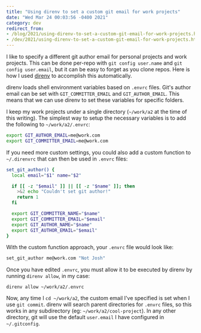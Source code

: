```yaml
---
title: "Using direnv to set a custom git email for work projects"
date: "Wed Mar 24 00:03:56 -0400 2021"
category: dev
redirect_from:
- /blog/2021/using-direnv-to-set-a-custom-git-email-for-work-projects.html
- /dev/2021/using-direnv-to-set-a-custom-git-email-for-work-projects.html
---
```


I like to specify a different git author email for personal projects and work
projects. This can be done per-repo with `git config user.name` and `git
config user.email`, but it can be easy to forget as you clone repos. Here is
how I used [direnv][] to accomplish this automatically.

direnv loads shell environment variables based on `.envrc` files. Git's author
email can be set with `GIT_COMMITTER_EMAIL` and `GIT_AUTHOR_EMAIL`. This means
that we can use direnv to set these variables for specific folders.

I keep my work projects under a single directory (`~/work/a2` at the time of
this writing). The simplest way to setup the necessary variables is to add the
following to `~/work/a2/.envrc`:

```sh
export GIT_AUTHOR_EMAIL=me@work.com
export GIT_COMMITTER_EMAIL=me@work.com
```

If you need more custom settings, you could also add a custom function to
`~/.direnvrc` that can then be used in `.envrc` files:

```sh
set_git_author() {
  local email="$1" name="$2"

  if [[ -z "$email" ]] || [[ -z "$name" ]]; then
    >&2 echo "Couldn't set git author!"
    return 1
  fi

  export GIT_COMMITTER_NAME="$name"
  export GIT_COMMITTER_EMAIL="$email"
  export GIT_AUTHOR_NAME="$name"
  export GIT_AUTHOR_EMAIL="$email"
}
```

With the custom function approach, your `.envrc` file would look like:

```sh
set_git_author me@work.com "Not Josh"
```

Once you have edited `.envrc`, you must allow it to be executed by direnv by
running `direnv allow`, in my case:

```
direnv allow ~/work/a2/.envrc
```
Now, any time I `cd ~/work/a2`, the custom email I've specified is set when I
use `git commit`. direnv will search parent directories for `.envrc` files, so
this works in any subdirectory (eg: `~/work/a2/cool-project`). In any other
directory, git will use the default `user.email` I have configured in
`~/.gitconfig`.

[direnv]: https://direnv.net
